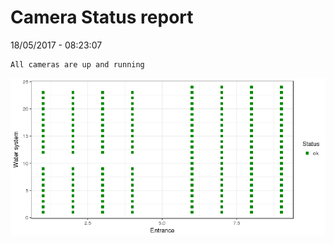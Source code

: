 Camera Status report
================
18/05/2017 - 08:23:07

    All cameras are up and running

![](camreport_files/figure-markdown_github/unnamed-chunk-2-1.png)
